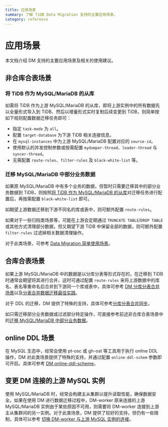 ```yaml
---
title: 应用场景
summary: 了解 TiDB Data Migration 支持的主要应用场景。
category: reference
---
```


# 应用场景

本文档介绍 DM 支持的主要应用场景及相关的使用建议。

## 非合库合表场景

### 将 TiDB 作为 MySQL/MariaDB 的从库

如需将 TiDB 作为上游 MySQL/MariaDB 的从库，即将上游实例中的所有数据先以全量形式导入到 TiDB、然后以增量形式实时复制后续变更到 TiDB，则简单按如下规则配置数据迁移任务即可：

- 指定 `task-mode` 为 `all`。
- 配置 `target-database` 为下游 TiDB 相关连接信息。
- 在 `mysql-instances` 中为上游 MySQL/MariaDB 配置对应的 `source-id`。
- 使用默认的并发控制参数或按需配置 `mydumper-thread`、`loader-thread` 与 `syncer-thread`。
- 无需配置 `route-rules`、`filter-rules` 及 `black-white-list` 等。

### 迁移 MySQL/MariaDB 中部分业务数据

如果原 MySQL/MariaDB 中有多个业务的数据，但暂时只需要迁移其中的部分业务数据到 TiDB，则按照[将 TiDB 作为 MySQL/MariaDB 的从库](#将-tidb-作为-mysqlmariadb-的从库)对迁移任务进行配置后，再按需配置 `black-white-list` 即可。

如期望上游数据迁移到下游不同名的库或表中，则可额外配置 `route-rules`。

如果对于一些归档类场景等，可能在上游会定期通过 `TRUNCATE TABLE`/`DROP TABLE` 或其他方式清理部分数据，但又期望下游 TiDB 中保留全部的数据，则可额外配置 `filter-rules` 过滤掉相关数据清理操作。

对于此类场景，可参考 [Data Migration 简单使用场景](usage-scenario-simple-replication.md)。

## 合库合表场景

如果上游 MySQL/MariaDB 中的数据是以分库分表等形式存在的，在迁移到 TiDB 时通常会期望将其进行合并，这时可通过配置 `route-rules` 来将上游数据中的库名、表名等重命名后合并到下游同一个库或表中，具体可参考 [DM 分库分表合并场景](usage-scenario-shard-merge.md)以及[分表合并数据迁移最佳实践](shard-merge-best-practices.md)。

对于 DDL 的迁移，DM 提供了特殊的支持，具体可参考[分库分表合并同步](feature-shard-merge.md)。

如只需迁移部分业务数据或过滤部分特定操作，可直接参考前述非合库合表场景中的[迁移 MySQL/MariaDB 中部分业务数据](#迁移-mysqlmariadb-中部分业务数据)。

## online DDL 场景

在 MySQL 生态中，经常会使用 pt-osc 或 gh-ost 等工具用于执行 online DDL 操作，DM 对此类场景提供了特殊的支持，并通过配置 `online-ddl-schem` 参数即可开启。具体可参考 [DM online-ddl-scheme](feature-online-ddl-scheme.md)。

## 变更 DM 连接的上游 MySQL 实例

使用 MySQL/MariaDB 时，经常会构建主从集群以提升读取性能，确保数据安全。如果在使用 DM 进行数据迁移过程中，DM-worker 原来连接的上游 MySQL/MariaDB 实例由于某些原因不可用，则需要将 DM-worker 连接到上游主从集群间的另一实例。对于此类场景，DM 提供了较好的支持，但仍有一些限制，具体可以参考 [切换 DM-worker 与上游 MySQL 实例的连接](usage-scenario-master-slave-switch.md)。
